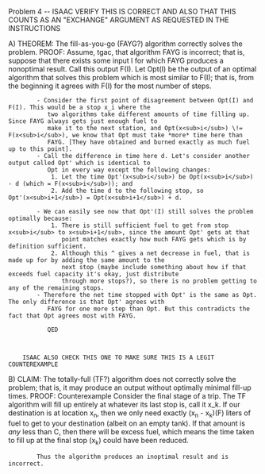 Problem 4 -- ISAAC VERIFY THIS IS CORRECT AND ALSO THAT THIS COUNTS AS AN "EXCHANGE" ARGUMENT AS REQUESTED IN THE INSTRUCTIONS


A) THEOREM: The fill-as-you-go (FAYG?) algorithm correctly solves the problem.
   PROOF:   Assume, tgac, that algorithm FAYG is incorrect; that is, suppose that there exists some input I for 
            which FAYG produces a nonoptimal result. Call this output F(I).
            Let Opt(I) be the output of an optimal algorithm that solves this problem which is most similar to
            F(I); that is, from the beginning it agrees with F(I) for the most number of steps.
            
            - Consider the first point of disagreement between Opt(I) and F(I). This would be a stop x_i where the
               two algorithms take different amounts of time filling up. Since FAYG always gets just enough fuel to
               make it to the next station, and Opt(x<sub>i</sub>) \!= F(x<sub>i</sub>), we know that Opt must take *more* time here than
               FAYG. [They have obtained and burned exactly as much fuel up to this point].
            - Call the difference in time here d. Let's consider another output called Opt' which is identical to
               Opt in every way except the following changes:
                1. Let the time Opt'(x<sub>i</sub>) be Opt(x<sub>i</sub>) - d (which = F(x<sub>i</sub>)); and
                2. Add the time d to the following stop, so Opt'(x<sub>i+1</sub>) = Opt(x<sub>i+1</sub>) + d.
                
            - We can easily see now that Opt'(I) still solves the problem optimally because:
                1. There is still sufficient fuel to get from stop x<sub>i</sub> to x<sub>i+1</sub>, since the amount Opt' gets at that
                   point matches exactly how much FAYG gets which is by definition sufficient.
                2. Although this ^ gives a net decrease in fuel, that is made up for by adding the same amount to the
                   next stop (maybe include something about how if that exceeds fuel capacity it's okay, just distribute
                   through more stops?), so there is no problem getting to any of the remaining stops.
            - Therefore the net time stopped with Opt' is the same as Opt. The only difference is that Opt' agrees with 
               FAYG for one more step than Opt. But this contradicts the fact that Opt agrees most with FAYG.
               
               QED
               
               
              
        ISAAC ALSO CHECK THIS ONE TO MAKE SURE THIS IS A LEGIT COUNTEREXAMPLE       
         
B) CLAIM: The totally-full (TF?) algorithm does not correctly solve the problem; that is, it may produce an output without
          optimally minimal fill-up times.
   PROOF: Counterexample
            Consider the final stage of a trip. The TF algorithm will fill up entirely at whatever its last stop is, call it x_k.
            If our destination is at location x<sub>n</sub>, then we only need exactly (x<sub>n</sub> - x<sub>k</sub>)(F) liters of
            fuel to get to your destination (albeit on an empty tank). If that amount is *any* less than C, then there will be
            excess fuel, which means the time taken to fill up at the final stop (x<sub>k</sub>) could have been reduced.
            
            Thus the algorithm produces an inoptimal result and is incorrect.